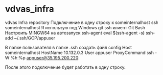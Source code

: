 # vdvas_infra
vdvas Infra repository
Подключение в одну строку к someinternalhost
ssh someinternalhost
Я использую под Windows git ssh клиент Git Bash
Настроить MINGW64 на автозапуск ssh-agent
eval $(ssh-agent -s)
ssh-add ~/.ssh/GCP/appuser

В папке пользователя в папке .ssh создать файл config
Host someinternalhost
     HostName 10.132.0.3
     User appuser
     ProxyCommand ssh -W %h:%p  appuser@35.195.200.220

После этого подключение будет работать в одну строку.
     
